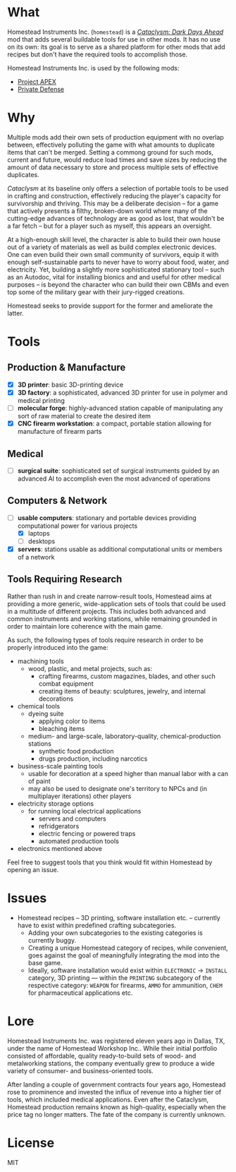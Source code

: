# What

Homestead Instruments Inc. (`homestead`) is a [*Cataclysm: Dark Days
Ahead*](http://github.com/cleverRaven/Cataclysm-DDA) mod that adds several buildable tools for use in other mods. It has
no use on its own: its goal is to serve as a shared platform for other mods that add recipes but don't have the required
tools to accomplish those.

Homestead Instruments Inc. is used by the following mods:

- [Project APEX](https://github.com/FirebrandCoding/ProjectAPEX)
- [Private Defense](https://github.com/FirebrandCoding/PrivateDefense)

# Why

Multiple mods add their own sets of production equipment with no overlap between, effectively polluting the game with
what amounts to duplicate items that can't be merged. Setting a commong ground for such mods, current and future, would
reduce load times and save sizes by reducing the amount of data necessary to store and process multiple sets of
effective duplicates.

*Cataclysm* at its baseline only offers a selection of portable tools to be used in crafting and construction,
effectively reducing the player's capacity for survivorship and thriving. This may be a deliberate decision – for a game
that actively presents a filthy, broken-down world where many of the cutting-edge advances of technology are as good as
lost, that wouldn't be a far fetch – but for a player such as myself, this appears an oversight.

At a high-enough skill level, the character is able to build their own house out of a variety of materials as well as
build complex electronic devices. One can even build their own small community of survivors, equip it with enough
self-sustainable parts to never have to worry about food, water, and electricity. Yet, building a slightly more
sophisticated stationary tool – such as an Autodoc, vital for installing bionics and and useful for other medical
purposes – is beyond the character who can build their own CBMs and even top some of the military gear with their
jury-rigged creations.

Homestead seeks to provide support for the former and ameliorate the latter.

# Tools

## Production & Manufacture

- [x] **3D printer**: basic 3D-printing device
- [x] **3D factory**: a sophisticated, advanced 3D printer for use in polymer and medical printing
- [ ] **molecular forge**: highly-advanced station capable of manipulating any sort of raw material to create the
  desired item
- [x] **CNC firearm workstation**: a compact, portable station allowing for manufacture of firearm parts

## Medical

- [ ] **surgical suite**: sophisticated set of surgical instruments guided by an advanced AI to accomplish even the most
  advanced of operations

## Computers & Network

- [ ] **usable computers**: stationary and portable devices providing computational power for various projects
    - [x] laptops
    - [ ] desktops
- [x] **servers**: stations usable as additional computational units or members of a network

## Tools Requiring Research

Rather than rush in and create narrow-result tools, Homestead aims at providing a more generic, wide-application sets of
tools that could be used in a multitude of different projects. This includes both advanced and common instruments and
working stations, while remaining grounded in order to maintain lore coherence with the main game.

As such, the following types of tools require research in order to be properly introduced into the game:

- machining tools
    - wood, plastic, and metal projects, such as:
        - crafting firearms, custom magazines, blades, and other such combat equipment
        - creating items of beauty: sculptures, jewelry, and internal decorations
- chemical tools
    - dyeing suite
        - applying color to items
        - bleaching items
    - medium- and large-scale, laboratory-quality, chemical-production stations
        - synthetic food production
        - drugs production, including narcotics
- business-scale painting tools
    - usable for decoration at a speed higher than manual labor with a can of paint
    - may also be used to designate one's territory to NPCs and (in multiplayer iterations) other players
- electricity storage options
    - for running local electrical applications
        - servers and computers
        - refridgerators
        - electric fencing or powered traps
        - automated production tools
- electronics mentioned above

Feel free to suggest tools that you think would fit within Homestead by opening an issue.

# Issues

- Homestead recipes – 3D printing, software installation etc. – currently have to exist within predefined crafting
  subcategories.
    - Adding your own subcategories to the existing categories is currently buggy.
    - Creating a unique Homestead category of recipes, while convenient, goes against the goal of meaningfully
      integrating the mod into the base game.
    - Ideally, software installation would exist within `ELECTRONIC` → `INSTALL` category, 3D printing — within
      the `PRINTING` subcategory of the respective category: `WEAPON` for firearms, `AMMO` for ammunition, `CHEM` for
      pharmaceutical applications etc.

# Lore

Homestead Instruments Inc. was registered eleven years ago in Dallas, TX, under the name of Homestead Workshop Inc..
While their initial portfolio consisted of affordable, quality ready-to-build sets of wood- and metalworking stations,
the company eventually grew to produce a wide variety of consumer- and business-oriented tools.

After landing a couple of government contracts four years ago, Homestead rose to prominence and invested the influx of
revenue into a higher tier of tools, which included medical applications. Even after the Cataclysm, Homestead production
remains known as high-quality, especially when the price tag no longer matters. The fate of the company is currently
unknown.

# License

MIT
